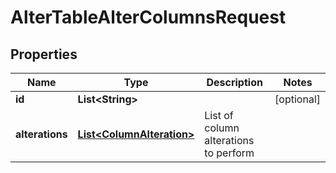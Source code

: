 

# AlterTableAlterColumnsRequest


## Properties

| Name | Type | Description | Notes |
|------------ | ------------- | ------------- | -------------|
|**id** | **List&lt;String&gt;** |  |  [optional] |
|**alterations** | [**List&lt;ColumnAlteration&gt;**](ColumnAlteration.md) | List of column alterations to perform |  |



